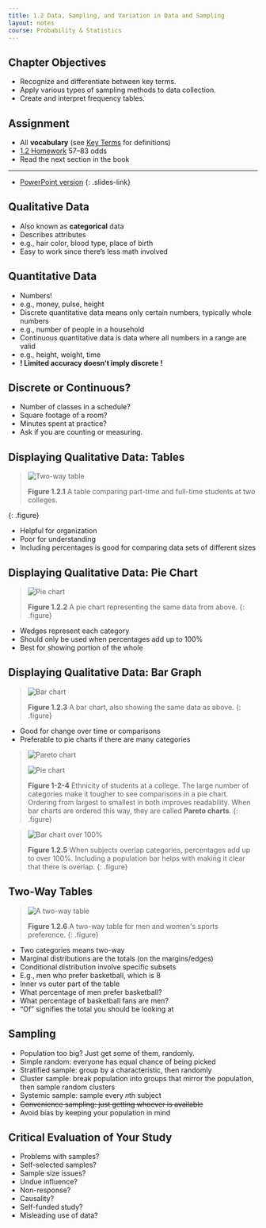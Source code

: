 ```yaml
---
title: 1.2 Data, Sampling, and Variation in Data and Sampling
layout: notes
course: Probability & Statistics
---
```


## Chapter Objectives

- Recognize and differentiate between key terms.
- Apply various types of sampling methods to data collection.
- Create and interpret frequency tables.

## Assignment

- All **vocabulary** (see [Key Terms](https://openstax.org/books/statistics/pages/1-key-terms) for definitions)
- [1.2 Homework](https://openstax.org/books/statistics/pages/1-homework#fs-idm36629824) 57–83 odds
- Read the next section in the book

---

- [PowerPoint version](https://1drv.ms/p/c/c4097c61e06a2b97/ER72JSzD9yVDiMuNKnzjyVsBdlqBVdMzuxyojYYnfszs7w?e=L1e7tJ)
{: .slides-link}

## Qualitative Data

- Also known as **categorical** data
- Describes attributes
- e.g., hair color, blood type, place of birth
- Easy to work since there’s less math involved

## Quantitative Data

- Numbers!
- e.g., money, pulse, height
- Discrete quantitative data means only certain numbers, typically whole numbers
- e.g., number of people in a household
- Continuous quantitative data is data where all numbers in a range are valid
- e.g., height, weight, time
- **! Limited accuracy doesn’t imply discrete !**

## Discrete or Continuous?

- Number of classes in a schedule?
- Square footage of a room?
- Minutes spent at practice?
- Ask if you are counting or measuring.

## Displaying Qualitative Data: Tables

> ![Two-way table](./img/1-2-1-table.png)
>
> **Figure 1.2.1** A table comparing part-time and full-time students at two colleges.
>
{: .figure}

- Helpful for organization
- Poor for understanding
- Including percentages is good for comparing data sets of different sizes

## Displaying Qualitative Data: Pie Chart

> ![Pie chart](./img/1-2-2-pie-chart.jpg)
>
> **Figure 1.2.2** A pie chart representing the same data from above.
{: .figure}

- Wedges represent each category
- Should only be used when percentages add up to 100%
- Best for showing portion of the whole

## Displaying Qualitative Data: Bar Graph

> ![Bar chart](./img/1-2-3-bar-chart.jpg)
>
> **Figure 1.2.3** A bar chart, also showing the same data as above.
{: .figure}

- Good for change over time or comparisons
- Preferable to pie charts if there are many categories

> ![Pareto chart](./img/1-2-4a-pareto-chart.jpg)
>
> ![Pie chart](./img/1-2-4b-pie-chart-compared.jpg)
>
> **Figure 1-2-4** Ethnicity of students at a college. The large number of categories make it tougher to see comparisons in a pie chart. Ordering from largest to smallest in both improves readability. When bar charts are ordered this way, they are called **Pareto charts**.
{: .figure}

> ![Bar chart over 100%](./img/1-2-5-bar-chart-over-100.webp)
>
> **Figure 1.2.5** When subjects overlap categories, percentages add up to over 100%. Including a population bar helps with making it clear that there is overlap.
{: .figure}

## Two-Way Tables

> ![A two-way table](./img/1-2-6-two-way.png)
>
> **Figure 1.2.6** A two-way table for men and women's sports preference.
{: .figure}

- Two categories means two-way
- Marginal distributions are the totals (on the margins/edges)
- Conditional distribution involve specific subsets
- E.g., men who prefer basketball, which is 8
- Inner vs outer part of the table
- What percentage of men prefer basketball?
- What percentage of basketball fans are men?
- “Of” signifies the total you should be looking at

## Sampling

- Population too big? Just get some of them, randomly.
- Simple random: everyone has equal chance of being picked
- Stratified sample: group by a characteristic, then randomly
- Cluster sample: break population into groups that mirror the population, then sample random clusters
- Systemic sample: sample every 𝑛th subject
- ~~Convenience sampling: just getting whoever is available~~
- Avoid bias by keeping your population in mind

## Critical Evaluation of Your Study

- Problems with samples?
- Self-selected samples?
- Sample size issues?
- Undue influence?
- Non-response?
- Causality?
- Self-funded study?
- Misleading use of data?
